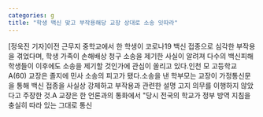 ```yaml
---
categories: g
title: "학생 백신 맞고 부작용해당 교장 상대로 소송 잇따라"
---
```

[정욱진 기자]이전 근무지 중학교에서 한 학생이 코로나19 백신 접종으로 심각한 부작용을 겪었다며, 학생 가족이 손해배상 청구 소송을 제기한 사실이 알려져 다수의 백신피해 학생들이 이후에도 소송을 제기할 것인가에 관심이 쏠리고 있다.인천 모 고등학교 A(60) 교장은 졸지에 민사 소송의 피고가 됐다.소송을 낸 학부모는 교장이 가정통신문을 통해 백신 접종을 사실상 강제하고 부작용과 관련한 설명 고지 의무를 이행하지 않았다고 주장한 것.A 교장은 한 언론과의 통화에서 "당시 전국의 학교가 정부 방역 지침을 충실히 따라 있는 그대로 통신